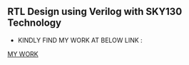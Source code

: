 
## RTL Design using Verilog with SKY130 Technology

- KINDLY FIND MY WORK AT BELOW LINK : 

[MY WORK](https://github.com/jyotikedia-photonics/rvmyth_avsddac_interface/blob/main/Figures/RTL_doc.docx.pdf)


